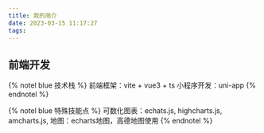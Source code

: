 ```yaml
---
title: 我的简介
date: 2023-03-15 11:17:27
tags:
---
```

## 前端开发
{% notel blue  技术栈 %}
前端框架：vite + vue3 + ts
小程序开发：uni-app
{% endnotel %}

{% notel blue 特殊技能点 %}
可数化图表：echats.js, highcharts.js, amcharts.js,
地图：echarts地图，高德地图使用
{% endnotel %}
